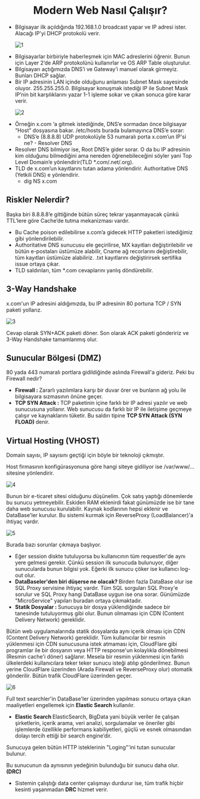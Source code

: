 <h1 align="center"> Modern Web Nasıl Çalışır? </h1>

<ul>

  <li> Bilgisayar ilk açıldığında 192.168.1.0 broadcast yapar ve IP adresi ister. Alacağı IP'yi DHCP protokolü verir. </li>

<p></p>

![1](https://github.com/oakkaya098/Cyber-Security/assets/152402130/a2020582-1014-45ab-b825-7d3d82b1949c)

  

  <li> Bilgisayarlar birbiriyle haberleşmek için MAC adreslerini öğrenir. Bunun için Layer 2’de ARP protokolünü kullanırlar ve OS ARP Table oluşturulur. </li>

  <li> Bilgisayarı açtığımızda DNS’i ve Gateway’i manuel olarak girmeyiz. Bunları DHCP sağlar. </li>

  <li> Bir IP adresinin LAN içinde olduğunu anlaması Subnet Mask sayesinde oluyor. 255.255.255.0. Bilgisayar konuşmak istediği IP ile Subnet Mask IP’nin bit karşılıklarını yazar 1-1 işleme sokar ve çıkan sonuca göre karar verir. </li>

<p></p>

![2](https://github.com/oakkaya098/Cyber-Security/assets/152402130/21cf87a8-8916-4328-9ed3-ad3102b2d343)


  <p></p>

  <li> Örneğin x.com ‘a gitmek istediğinde, DNS’e sormadan önce bilgisayar “Host” dosyasına bakar. /etc/hosts burada bulamayınca DNS’e sorar: <br>
  <ul> 
      <li> DNS’e (8.8.8.8) UDP protokolüyle 53 numaralı porta x.com’un IP'si ne? - Resolver DNS </li>
  </ul>
  </li>

  <li> Resolver DNS bilmiyor ise, Root DNS’e gider sorar. O da bu IP adresinin kim olduğunu bilmediğini ama nereden öğrenebileceğini söyler yani Top Level Domain’e yönlendirir(TLD *.com/.net/.org). </li>

  <li> TLD de x.com’un kayıtlarını tutan adama yönlendirir. Authoritative DNS (Yetkili DNS) e yönlendirir.
  <br>
    <ul>
    <li> dig NS x.com </li>
    </ul>
  </li>

  
</ul>

<h2> Riskler Nelerdir? </h2>

Başka biri 8.8.8.8’e gittiğinde bütün süreç tekrar yaşanmayacak çünkü TTL’lere göre Cache’de tutma mekanizması vardır.

<ul>

  <li> Bu Cache poison edilebilirse x.com’a gidecek HTTP paketleri istediğimiz gibi yönlendirilebilir. </li>

  <li> Authoritative DNS sunucusu ele geçirilirse, MX kayıtları değiştirilebilir ve bütün e-postaları üstümüze alabilir, Cname ağ recorlarını değiştirebilir, tüm kayıtları üstümüze alabiliriz. .txt kayıtlarını değiştirirsek sertifika issue ortaya çıkar. </li>

  <li> TLD saldırıları, tüm *.com cevaplarını yanlış döndürebilir. </li>
  
</ul>

<h2> 3-Way Handshake </h2>

x.com'un IP adresini aldığımızda, bu IP adresinin 80 portuna TCP / SYN paketi yollarız.

<p></p>

![3](https://github.com/oakkaya098/Cyber-Security/assets/152402130/e41bad58-7bb0-45ba-ac22-8e2bf5131ff3)


<p></p>

Cevap olarak SYN+ACK paketi döner. Son olarak ACK paketi göndeririz ve 3-Way Handshake tamamlanmış olur.

<h2> Sunucular Bölgesi (DMZ) </h2>

80 yada 443 numaralı portlara gidildiğinde aslında Firewall'a gideriz. Peki bu Firewall nedir?

<ul>

  <li> <b> Firewall : </b> Zararlı yazılımlara karşı bir duvar örer ve bunların ağ yolu ile bilgisayara sızmasının önüne geçer. </li>

  <li> <b> TCP SYN Attack : </b> TCP paketinin içine farklı bir IP adresi yazılır ve web sunucusuna yollanır. Web sunucusu da farklı bir IP ile iletişime geçmeye çalışır ve kaynaklarını tüketir. Bu saldırı tipine <b> TCP SYN Attack (SYN FLOAD) </b> denir. </li>
  
</ul>

<h2> Virtual Hosting (VHOST) </h2>

Domain sayısı, IP sayısını geçtiği için böyle bir teknoloji çıkmıştır.

Host firmasının konfigürasyonuna göre hangi siteye gidiliyor ise /var/www/... sitesine yönlendirir.

<p></p>

![4](https://github.com/oakkaya098/Cyber-Security/assets/152402130/854cfefd-ec47-4e57-9403-ce6a97625827)


<p></p>

Bunun bir e-ticaret sitesi olduğunu düşünelim. Çok satış yaptığı dönemlerde bu sunucu yetmeyebilir. Eskiden RAM eklenirdi fakat günümüzde ise bir tane daha web sunucusu kurulabilir. Kaynak kodlarının hepsi eklenir ve DataBase'ler kurulur. Bu sistemi kurmak için ReverseProxy (LoadBalancer)'a ihtiyaç vardır.

<p></p>

![5](https://github.com/oakkaya098/Cyber-Security/assets/152402130/efee5b3f-dc4e-454a-9d1b-76827f39caf9)


Burada bazı sorunlar çıkmaya başlıyor.

<ul>

  <li> Eğer session diskte tutuluyorsa bu kullanıcının tüm requestler'de aynı yere gelmesi gerekir. Çünkü session ilk sunucuda bulunuyor, diğer sunucularda bunun bilgisi yok. Eğerki ilk sunucu çöker ise kullanıcı log-out olur. </li>

  <li> <b> DataBaseler'den biri düşerse ne olacak? </b> Birden fazla DataBase olur ise SQL Proxy servisine ihtiyaç vardır. Tüm SQL sorguları SQL Proxy'e sorulur ve SQL Proxy hangi DataBase uygun ise ona sorar. Günümüzde "MicroService" yapıları buradan ortaya çıkmaktadır. </li>  

  <li> <b> Statik Dosyalar : </b> Sunucuya bir dosya yüklendiğinde sadece bir tanesinde tutuluyormuş gibi olur. Bunun olmaması için CDN (Content Delivery Network) gereklidir. </li>

</ul>

Bütün web uygulamalarında statik dosyalarda aynı içerik olması için CDN (Content Delivery Network) gereklidir. Tüm kullanıcılar bir resmin yüklenmesi için CDN sunucusuna istek atmaması için, CloudFlare gibi programlar ile bir dosyanın veya HTTP response'un kolaylıkla dönebilmesi (Resmin cache'i döner) sağlanır. Mesela bir resmin yüklenmesi için farklı ülkelerdeki kullanıcılara teker teker sunucu isteği atılıp gönderilmez. Bunun yerine CloudFlare üzerinden (Arada Firewall ve ReverseProxy olur) otomatik gönderilir. Bütün trafik CloudFlare üzerinden geçer.

<p></p>

![6](https://github.com/oakkaya098/Cyber-Security/assets/152402130/ef208289-ba79-4603-a789-323bd892d76f)


<p></p>

Full text searchler'in DataBase'ler üzerinden yapılması sonucu ortaya çıkan maaliyetleri engellemek için <b> Elastic Search </b> kullanılır.

<ul>

  <li> <b> Elastic Search </b> ElasticSearch, BigData yani büyük veriler ile çalışan şirketlerin, içerik arama, veri analizi, sorgulamalar ve öneriler gibi işlemlerde özellikle performans kabiliyetleri, güçlü ve esnek olmasından dolayı tercih ettiği bir search engine’dir. </li>
  
</ul>

Sunucuya gelen bütün HTTP isteklerinin "Loging"'ini tutan sunucular bulunur.

Bu sunucunun da aynısının yedeğinin bulunduğu bir sunucu daha olur. <b> (DRC) </b>

<ul>

  <li> Sistemin çalıştığı data center çalışmayı durdurur ise, tüm trafik hiçbir kesinti yaşanmadan <b> DRC </b> hizmet verir. </li>

</ul>
